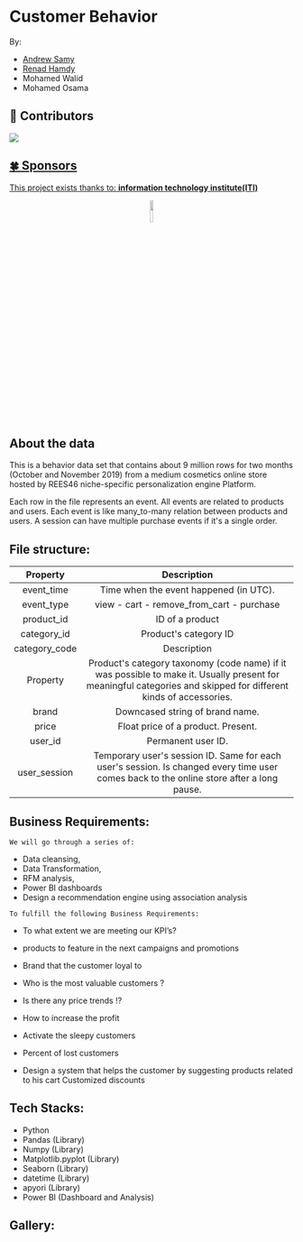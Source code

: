 # Customer Behavior


By:
- [Andrew Samy](https://github.com/IIAndrewII)
- [Renad Hamdy](https://github.com/renadhamdy)
- Mohamed Walid
- Mohamed Osama


## 🎯 Contributors

<a href="https://github.com/IIAndrewII/Customer_Behavior/graphs/contributors">
<img src="https://contrib.rocks/image?repo=IIAndrewII/Customer_Behavior" />


## 🍀 Sponsors

This project exists thanks to:  **information technology institute(ITI)**

</p>

<p align="center">
		<img width="10%" src="https://user-images.githubusercontent.com/81884621/188256478-03c82499-b8dc-425c-a160-5ebab2cd2350.png">
	</a>


</p>


## About the data



This is a behavior data set that contains about 9 million rows for two months (October and November 2019) from a medium cosmetics online store hosted by REES46 niche-specific personalization engine Platform. 


Each row in the file represents an event. All events are related to products and users. Each event is like many_to-many relation between products and users. A session can have multiple purchase events if it's a single order.

## File structure:
| Property | Description |
 | :---: | :---: |
 | event_time | Time when the event happened (in UTC). |
| event_type |  view - cart - remove_from_cart - purchase |
| product_id | ID of a product |
| category_id | Product's category ID |
| category_code | Description |
| Property | Product's category taxonomy (code name) if it was possible to make it. Usually present for meaningful categories and skipped for different kinds of accessories. |
| brand | Downcased string of brand name. |
| price | Float price of a product. Present.  |
| user_id | Permanent user ID. |
| user_session | Temporary user's session ID. Same for each user's session. Is changed every time user comes back to the online store after a long pause.|

## Business Requirements:

 `We will go through a series of:`
 
 - Data cleansing,  
 - Data Transformation,  
 - RFM analysis,  
 - Power BI dashboards
 - Design a recommendation engine using association analysis
 
 
 `To fulfill the following Business Requirements:`


- To what extent we are meeting our KPI’s?

- products to feature in the next campaigns and promotions

- Brand that the customer loyal to 

- Who is the most valuable customers ?

- Is there any price trends !?

- How to increase the profit

- Activate the sleepy customers 

- Percent of lost customers 

- Design a system that helps the customer by suggesting products related to his cart Customized discounts 


## Tech Stacks:
- Python
- Pandas (Library)
- Numpy (Library)
- Matplotlib.pyplot (Library)
- Seaborn (Library)
- datetime (Library)
- apyori (Library)
- Power BI (Dashboard and Analysis)




## Gallery:
